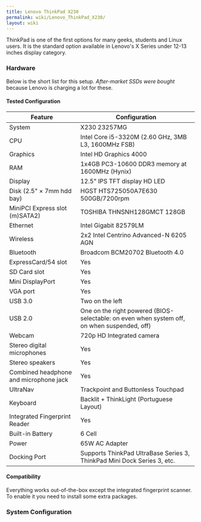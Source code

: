 ```yaml
---
title: Lenovo ThinkPad X230
permalink: wiki/Lenovo_ThinkPad_X230/
layout: wiki
---
```


ThinkPad is one of the first options for many geeks, students and Linux
users. It is the standard option available in Lenovo's X Series under
12-13 inches display category.

### Hardware

Below is the short list for this setup. *After-market SSDs were bought*
because Lenovo is charging a lot for these.

#### Tested Configuration

| Feature                                | Configuration                                                                               |
|----------------------------------------|---------------------------------------------------------------------------------------------|
| System                                 | X230 23257MG                                                                                |
| CPU                                    | Intel Core i5-3320M (2.60 GHz, 3MB L3, 1600MHz FSB)                                         |
| Graphics                               | Intel HD Graphics 4000                                                                      |
| RAM                                    | 1x4GB PC3-10600 DDR3 memory at 1600MHz (Hynix)                                              |
| Display                                | 12.5" IPS TFT display HD LED                                                                |
| Disk (2.5" × 7mm hdd bay)              | HGST HTS725050A7E630 500GB/7200rpm                                                          |
| MiniPCI Express slot (m)SATA2)         | TOSHIBA THNSNH128GMCT 128GB                                                                 |
| Ethernet                               | Intel Gigabit 82579LM                                                                       |
| Wireless                               | 2x2 Intel Centrino Advanced-N 6205 AGN                                                      |
| Bluetooth                              | Broadcom BCM20702 Bluetooth 4.0                                                             |
| ExpressCard/54 slot                    | Yes                                                                                         |
| SD Card slot                           | Yes                                                                                         |
| Mini DisplayPort                       | Yes                                                                                         |
| VGA port                               | Yes                                                                                         |
| USB 3.0                                | Two on the left                                                                             |
| USB 2.0                                | One on the right powered (BIOS-selectable: on even when system off, on when suspended, off) |
| Webcam                                 | 720p HD Integrated camera                                                                   |
| Stereo digital microphones             | Yes                                                                                         |
| Stereo speakers                        | Yes                                                                                         |
| Combined headphone and microphone jack | Yes                                                                                         |
| UltraNav                               | Trackpoint and Buttonless Touchpad                                                          |
| Keyboard                               | Backlit + ThinkLight (Portuguese Layout)                                                    |
| Integrated Fingerprint Reader          | Yes                                                                                         |
| Built-in Battery                       | 6 Cell                                                                                      |
| Power                                  | 65W AC Adapter                                                                              |
| Docking Port                           | Supports ThinkPad UltraBase Series 3, ThinkPad Mini Dock Series 3, etc.                     |

#### Compatibility

Everything works out-of-the-box except the integrated fingerprint
scanner. To enable it you need to install some extra packages.

### System Configuration
